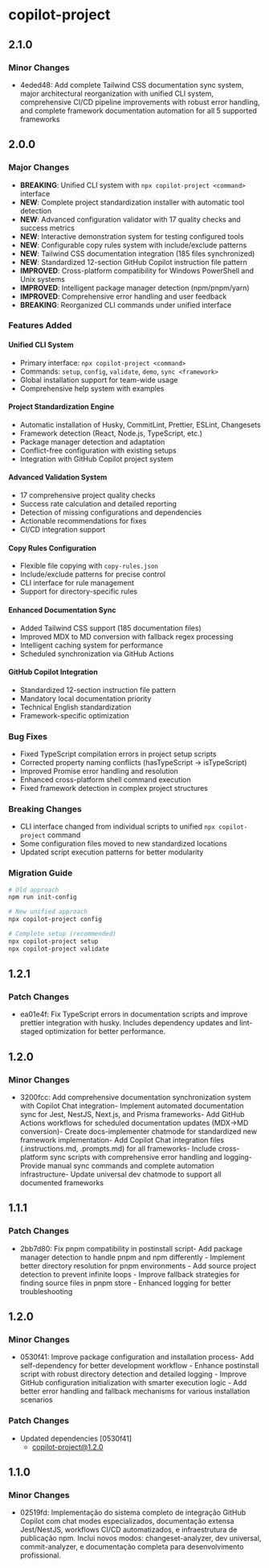# copilot-project

## 2.1.0

### Minor Changes

- 4eded48: Add complete Tailwind CSS documentation sync system, major architectural reorganization with unified CLI system, comprehensive CI/CD pipeline improvements with robust error handling, and complete framework documentation automation for all 5 supported frameworks

## 2.0.0

### Major Changes

- **BREAKING**: Unified CLI system with `npx copilot-project <command>` interface
- **NEW**: Complete project standardization installer with automatic tool detection
- **NEW**: Advanced configuration validator with 17 quality checks and success metrics
- **NEW**: Interactive demonstration system for testing configured tools
- **NEW**: Configurable copy rules system with include/exclude patterns
- **NEW**: Tailwind CSS documentation integration (185 files synchronized)
- **NEW**: Standardized 12-section GitHub Copilot instruction file pattern
- **IMPROVED**: Cross-platform compatibility for Windows PowerShell and Unix systems
- **IMPROVED**: Intelligent package manager detection (npm/pnpm/yarn)
- **IMPROVED**: Comprehensive error handling and user feedback
- **BREAKING**: Reorganized CLI commands under unified interface

### Features Added

#### Unified CLI System

- Primary interface: `npx copilot-project <command>`
- Commands: `setup`, `config`, `validate`, `demo`, `sync <framework>`
- Global installation support for team-wide usage
- Comprehensive help system with examples

#### Project Standardization Engine

- Automatic installation of Husky, CommitLint, Prettier, ESLint, Changesets
- Framework detection (React, Node.js, TypeScript, etc.)
- Package manager detection and adaptation
- Conflict-free configuration with existing setups
- Integration with GitHub Copilot project system

#### Advanced Validation System

- 17 comprehensive project quality checks
- Success rate calculation and detailed reporting
- Detection of missing configurations and dependencies
- Actionable recommendations for fixes
- CI/CD integration support

#### Copy Rules Configuration

- Flexible file copying with `copy-rules.json`
- Include/exclude patterns for precise control
- CLI interface for rule management
- Support for directory-specific rules

#### Enhanced Documentation Sync

- Added Tailwind CSS support (185 documentation files)
- Improved MDX to MD conversion with fallback regex processing
- Intelligent caching system for performance
- Scheduled synchronization via GitHub Actions

#### GitHub Copilot Integration

- Standardized 12-section instruction file pattern
- Mandatory local documentation priority
- Technical English standardization
- Framework-specific optimization

### Bug Fixes

- Fixed TypeScript compilation errors in project setup scripts
- Corrected property naming conflicts (hasTypeScript → isTypeScript)
- Improved Promise error handling and resolution
- Enhanced cross-platform shell command execution
- Fixed framework detection in complex project structures

### Breaking Changes

- CLI interface changed from individual scripts to unified `npx copilot-project` command
- Some configuration files moved to new standardized locations
- Updated script execution patterns for better modularity

### Migration Guide

```bash
# Old approach
npm run init-config

# New unified approach
npx copilot-project config

# Complete setup (recommended)
npx copilot-project setup
npx copilot-project validate
```

## 1.2.1

### Patch Changes

- ea01e4f: Fix TypeScript errors in documentation scripts and improve prettier integration with husky. Includes dependency updates and lint-staged optimization for better performance.

## 1.2.0

### Minor Changes

- 3200fcc: Add comprehensive documentation synchronization system with Copilot Chat integration- Implement automated documentation sync for Jest, NestJS, Next.js, and Prisma frameworks- Add GitHub Actions workflows for scheduled documentation updates (MDX→MD conversion)- Create docs-implementer chatmode for standardized new framework implementation- Add Copilot Chat integration files (.instructions.md, .prompts.md) for all frameworks- Include cross-platform sync scripts with comprehensive error handling and logging- Provide manual sync commands and complete automation infrastructure- Update universal dev chatmode to support all documented frameworks

## 1.1.1

### Patch Changes

- 2bb7d80: Fix pnpm compatibility in postinstall script- Add package manager detection to handle pnpm and npm differently - Implement better directory resolution for pnpm environments - Add source project detection to prevent infinite loops - Improve fallback strategies for finding source files in pnpm store - Enhanced logging for better troubleshooting

## 1.2.0

### Minor Changes

- 0530f41: Improve package configuration and installation process- Add self-dependency for better development workflow - Enhance postinstall script with robust directory detection and detailed logging - Improve GitHub configuration initialization with smarter execution logic - Add better error handling and fallback mechanisms for various installation scenarios

### Patch Changes

- Updated dependencies [0530f41]
  - copilot-project@1.2.0

## 1.1.0

### Minor Changes

- 02519fd: Implementação do sistema completo de integração GitHub Copilot com chat modes especializados, documentação extensa Jest/NestJS, workflows CI/CD automatizados, e infraestrutura de publicação npm. Inclui novos modos: changeset-analyzer, dev universal, commit-analyzer, e documentação completa para desenvolvimento profissional.
